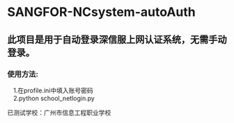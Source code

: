# SANGFOR-NCsystem-autoAuth
## 此项目是用于自动登录深信服上网认证系统，无需手动登录。  
### 使用方法:  
&emsp;1.在profile.ini中填入账号密码  
&emsp;2.python school_netlogin.py  
    
 已测试学校：广州市信息工程职业学校
